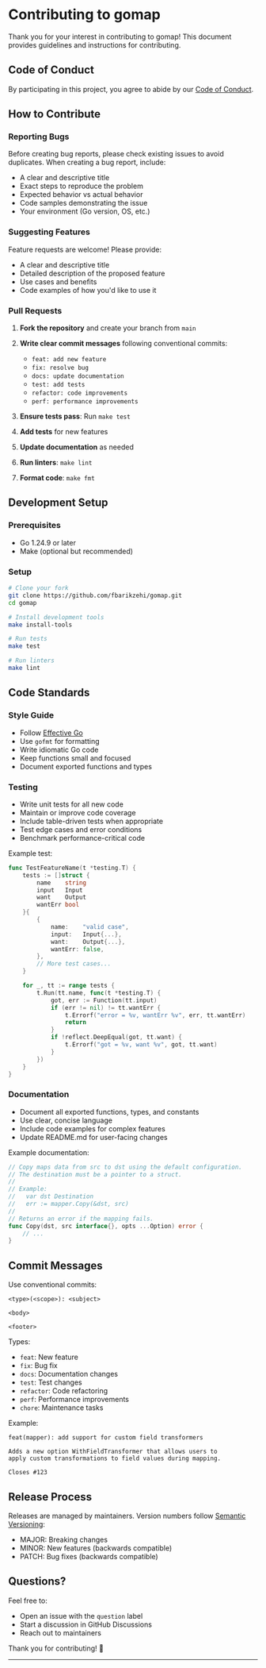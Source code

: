 # Contributing to gomap

Thank you for your interest in contributing to gomap! This document provides guidelines and instructions for contributing.

## Code of Conduct

By participating in this project, you agree to abide by our [Code of Conduct](CODE_OF_CONDUCT.md).

## How to Contribute

### Reporting Bugs

Before creating bug reports, please check existing issues to avoid duplicates. When creating a bug report, include:

- A clear and descriptive title
- Exact steps to reproduce the problem
- Expected behavior vs actual behavior
- Code samples demonstrating the issue
- Your environment (Go version, OS, etc.)

### Suggesting Features

Feature requests are welcome! Please provide:

- A clear and descriptive title
- Detailed description of the proposed feature
- Use cases and benefits
- Code examples of how you'd like to use it

### Pull Requests

1. **Fork the repository** and create your branch from `main`
2. **Write clear commit messages** following conventional commits:

   - `feat: add new feature`
   - `fix: resolve bug`
   - `docs: update documentation`
   - `test: add tests`
   - `refactor: code improvements`
   - `perf: performance improvements`

3. **Ensure tests pass**: Run `make test`
4. **Add tests** for new features
5. **Update documentation** as needed
6. **Run linters**: `make lint`
7. **Format code**: `make fmt`

## Development Setup

### Prerequisites

- Go 1.24.9 or later
- Make (optional but recommended)

### Setup

```bash
# Clone your fork
git clone https://github.com/fbarikzehi/gomap.git
cd gomap

# Install development tools
make install-tools

# Run tests
make test

# Run linters
make lint
```

## Code Standards

### Style Guide

- Follow [Effective Go](https://golang.org/doc/effective_go.html)
- Use `gofmt` for formatting
- Write idiomatic Go code
- Keep functions small and focused
- Document exported functions and types

### Testing

- Write unit tests for all new code
- Maintain or improve code coverage
- Include table-driven tests when appropriate
- Test edge cases and error conditions
- Benchmark performance-critical code

Example test:

```go
func TestFeatureName(t *testing.T) {
    tests := []struct {
        name    string
        input   Input
        want    Output
        wantErr bool
    }{
        {
            name:    "valid case",
            input:   Input{...},
            want:    Output{...},
            wantErr: false,
        },
        // More test cases...
    }

    for _, tt := range tests {
        t.Run(tt.name, func(t *testing.T) {
            got, err := Function(tt.input)
            if (err != nil) != tt.wantErr {
                t.Errorf("error = %v, wantErr %v", err, tt.wantErr)
                return
            }
            if !reflect.DeepEqual(got, tt.want) {
                t.Errorf("got = %v, want %v", got, tt.want)
            }
        })
    }
}
```

### Documentation

- Document all exported functions, types, and constants
- Use clear, concise language
- Include code examples for complex features
- Update README.md for user-facing changes

Example documentation:

```go
// Copy maps data from src to dst using the default configuration.
// The destination must be a pointer to a struct.
//
// Example:
//   var dst Destination
//   err := mapper.Copy(&dst, src)
//
// Returns an error if the mapping fails.
func Copy(dst, src interface{}, opts ...Option) error {
    // ...
}
```

## Commit Messages

Use conventional commits:

```
<type>(<scope>): <subject>

<body>

<footer>
```

Types:

- `feat`: New feature
- `fix`: Bug fix
- `docs`: Documentation changes
- `test`: Test changes
- `refactor`: Code refactoring
- `perf`: Performance improvements
- `chore`: Maintenance tasks

Example:

```
feat(mapper): add support for custom field transformers

Adds a new option WithFieldTransformer that allows users to
apply custom transformations to field values during mapping.

Closes #123
```

## Release Process

Releases are managed by maintainers. Version numbers follow [Semantic Versioning](https://semver.org/):

- MAJOR: Breaking changes
- MINOR: New features (backwards compatible)
- PATCH: Bug fixes (backwards compatible)

## Questions?

Feel free to:

- Open an issue with the `question` label
- Start a discussion in GitHub Discussions
- Reach out to maintainers

Thank you for contributing! 🎉

---
